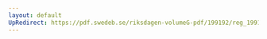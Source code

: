 ```yaml
---
layout: default
UpRedirect: https://pdf.swedeb.se/riksdagen-volumeG-pdf/199192/reg_199192/reg_199192_0211.pdf
---
```

